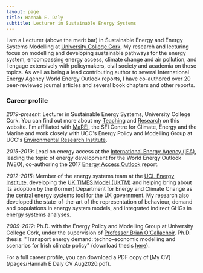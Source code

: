 ```yaml
---
layout: page
title: Hannah E. Daly
subtitle: Lecturer in Sustainable Energy Systems
---
```


I am a Lecturer (above the merit bar) in Sustainable Energy and Energy Systems Modelling at [University College Cork](www.ucc.ie). My research and lecturing focus on modelling and developing sustainable pathways for the energy system, encompassing energy access, climate change and air pollution, and I engage extensively with policymakers, civil society and academia on those topics. As well as being a lead contributing author to several International Energy Agency World Energy Outlook reports, I have co-authored over 20 peer-reviewed journal articles and several book chapters and other reports.

### Career profile
*2019-present:* Lecturer in Sustainable Energy Systems, University College Cork. You can find out more about my [Teaching](/pages/teaching/) and [Research](/pages/research) on this website. I'm affiliated with [MaREI](www.marei.ie), the SFI Centre for Climate, Energy and the Marine and work closely with UCC's Energy Policy and Modelling Group at UCC's [Environmental Research Institute](www.ucc.ie/eri).

*2015-2019:* Lead on energy access at the [International Energy Agency (IEA)](https://www.iea.org/), leading the topic of energy development for the World Energy Outlook (WEO), co-authoring the 2017 [Energy Access Outlook](https://www.iea.org/topics/energy-access) report.  

*2012-2015:* Member of the energy systems team at the [UCL Energy Institute](https://www.ucl.ac.uk/bartlett/energy/), developing the [UK TIMES Model (UKTM)](https://www.ucl.ac.uk/energy-models/models/uktm-ucl) and helping bring about its adoption by the (former) Department for Energy and Climate Change as the central energy systems tool for the UK government. My research also developed the state-of-the-art of the representation of behaviour, demand and populations in energy system models, and integrated indirect GHGs in energy systems analyses.  

*2009-2012:* Ph.D. with the Energy Policy and Modelling Group at University College Cork, under the supervision of [Professor Brian O'Gallachoir](http://publish.ucc.ie/researchprofiles/D012/bogallachoir). Ph.D. thesis: "Transport energy demand: techno-economic modelling and scenarios for Irish climate policy" (download thesis [here](https://cora.ucc.ie/handle/10468/1552)).

For a full career profile, you can download a PDF copy of [My CV](/pages/Hannah E Daly CV Aug2020.pdf).

